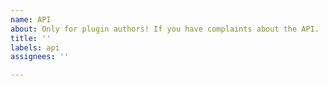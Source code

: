```yaml
---
name: API
about: Only for plugin authors! If you have complaints about the API.
title: ''
labels: api
assignees: ''

---
```



